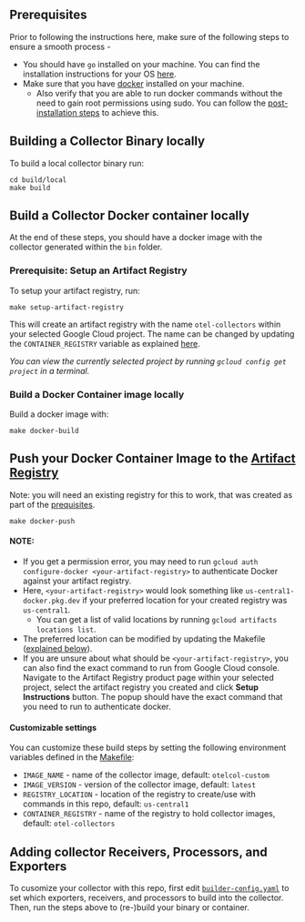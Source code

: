 ## Prerequisites 
Prior to following the instructions here, make sure of the following steps to ensure a smooth process - 
 - You should have `go` installed on your machine. You can find the installation instructions for your OS [here](https://go.dev/doc/install).
 - Make sure that you have [docker](https://docs.docker.com/engine/install/) installed on your machine.
    - Also verify that you are able to run docker commands without the need to gain root permissions using sudo. You can follow the [post-installation steps](https://docs.docker.com/engine/install/linux-postinstall/) to achieve this.

## Building a Collector Binary locally

To build a local collector binary run:
```
cd build/local
make build
```

## Build a Collector Docker container locally 

At the end of these steps, you should have a docker image with the collector generated within the `bin` folder. 

### Prerequisite: Setup an Artifact Registry

To setup your artifact registry, run:
```
make setup-artifact-registry
```
This will create an artifact registry with the name `otel-collectors` within your selected Google Cloud project. The name can be changed by updating the `CONTAINER_REGISTRY` variable as explained [here](#customizable-settings).

*You can view the currently selected project by running `gcloud config get project` in a terminal.*

### Build a Docker Container image locally

Build a docker image with:

```
make docker-build
```

## Push your Docker Container Image to the [Artifact Registry](https://cloud.google.com/artifact-registry)

Note: you will need an existing registry for this to work, that was created as part of the [prequisites](#prerequisite-setup-an-artifact-registry).

```
make docker-push
```

#### NOTE:
 - If you get a permission error, you may need to run `gcloud auth configure-docker <your-artifact-registry>` to authenticate Docker against your artifact registry. 
 - Here, `<your-artifact-registry>` would look something like `us-central1-docker.pkg.dev` if your preferred location for your created registry was `us-central1`. 
    - You can get a list of valid locations by running `gcloud artifacts locations list`.
 - The preferred location can be modified by updating the Makefile ([explained below](#Customizable-settings)).
 - If you are unsure about what should be `<your-artifact-registry>`, you can also find the exact command to run from Google Cloud console. Navigate to the Artifact Registry product page within your selected project, select the artifact registry you created and click **Setup Instructions** button. The popup should have the exact  command that you need to run to authenticate docker. 


#### Customizable settings  

You can customize these build steps by setting the following environment variables defined in the [Makefile](../../Makefile):

* `IMAGE_NAME` - name of the collector image, default: `otelcol-custom`
* `IMAGE_VERSION` - version of the collector image, default: `latest`
* `REGISTRY_LOCATION` - location of the registry to create/use with commands in this repo, default: `us-central1`
* `CONTAINER_REGISTRY` - name of the registry to hold collector images, default: `otel-collectors`

## Adding collector Receivers, Processors, and Exporters

To cusomize your collector with this repo, first edit [`builder-config.yaml`](builder-config.yaml) to set which
exporters, receivers, and processors to build into the collector.  Then, run the steps above to (re-)build your
binary or container.